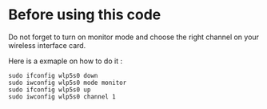 # Before using this code
Do not forget to turn on monitor mode and choose the right channel on your wireless interface card.

Here is a exmaple on how to do it : 
```
sudo ifconfig wlp5s0 down
sudo iwconfig wlp5s0 mode monitor
sudo ifconfig wlp5s0 up
sudo iwconfig wlp5s0 channel 1 
```

